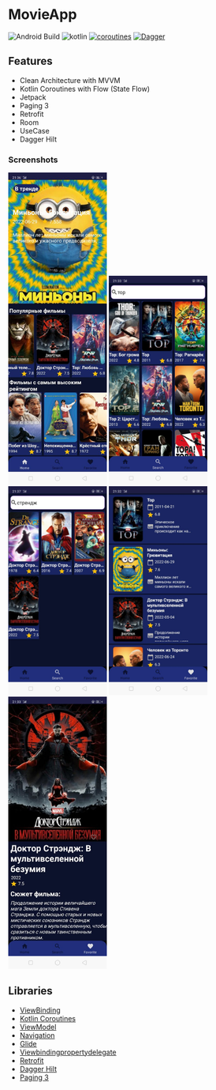 # MovieApp

![Android Build](https://github.com/Ezike/Baking-App-Kotlin/workflows/Android%20Build/badge.svg) ![kotlin](https://img.shields.io/badge/Kotlin-1.4.xx-blue) [![coroutines](https://img.shields.io/badge/Kotlin-Coroutines-orange)](https://developer.android.com/kotlin/coroutines) [![Dagger](https://img.shields.io/badge/Dagger-Hilt-orange)](https://dagger.dev/hilt)


## Features
* Clean Architecture with MVVM 
* Kotlin Coroutines with Flow (State Flow)
* Jetpack
* Paging 3 
* Retrofit
* Room
* UseCase
* Dagger Hilt


### Screenshots
<img src="https://github.com/e444er/MovieApp/blob/master/app/src/main/res/drawable/s1.jpg" width="200" /> <img src="https://github.com/e444er/MovieApp/blob/master/app/src/main/res/drawable/s2.jpg" width="200" /> 
<img src="https://github.com/e444er/MovieApp/blob/master/app/src/main/res/drawable/s3.jpg" width="200" />
<img src="https://github.com/e444er/MovieApp/blob/master/app/src/main/res/drawable/s4.jpg" width="200" /> 
<img src="https://github.com/e444er/MovieApp/blob/master/app/src/main/res/drawable/s5.jpg" width="200" /> 

## Libraries
*   [ViewBinding](https://github.com/androidbroadcast/ViewBindingPropertyDelegate)
*   [Kotlin Coroutines](https://github.com/Kotlin/kotlinx.coroutines)
*   [ViewModel](https://developer.android.com/topic/libraries/architecture/viewmodel)
*   [Navigation](https://github.com/topics/android-navigation-component)
*   [Glide](https://github.com/bumptech/glide)
*   [Viewbindingpropertydelegate](https://github.com/androidbroadcast/ViewBindingPropertyDelegate)
*   [Retrofit](https://square.github.io/retrofit/)
*   [Dagger Hilt](https://dagger.dev/hilt)
*   [Paging 3](https://dagger.dev/hilt)
